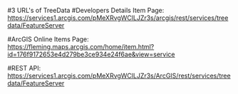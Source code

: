 #3 URL's of TreeData
#Developers Details Item Page: 
https://services1.arcgis.com/pMeXRvgWClLJZr3s/arcgis/rest/services/treedata/FeatureServer

#ArcGIS Online Items Page: 
https://fleming.maps.arcgis.com/home/item.html?id=176f9172653e4d279be3ce934e24f6ae&view=service

#REST API: 
https://services1.arcgis.com/pMeXRvgWClLJZr3s/ArcGIS/rest/services/treedata/FeatureServer
